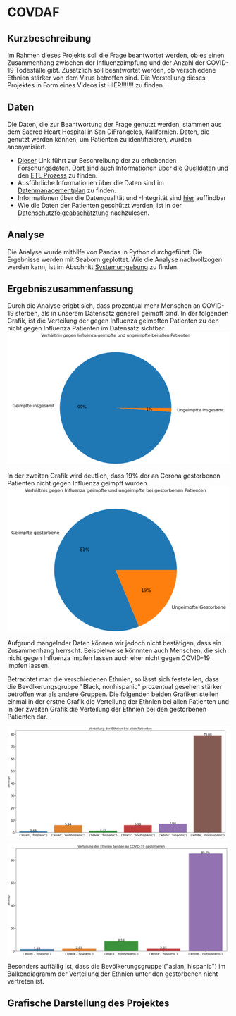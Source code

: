 # COVDAF

## Kurzbeschreibung
Im Rahmen dieses Projekts soll die Frage beantwortet werden, ob es einen Zusammenhang zwischen der Influenzaimpfung und der Anzahl der COVID-19 Todesfälle gibt. Zusätzlich soll beantwortet werden, ob verschiedene Ethnien stärker von dem Virus betroffen sind.
Die Vorstellung dieses Projektes in Form eines Videos ist HIER!!!!!!! zu finden.

## Daten
Die Daten, die zur Beantwortung der Frage genutzt werden, stammen aus dem Sacred Heart Hospital in San DiFrangeles, Kalifornien. Daten, die genutzt werden können, um Patienten zu identifizieren, wurden anonymisiert. 
* [Dieser](https://github.com/Fuenfgeld/DMA2022DataProjectA/wiki/Beschreibung-der-zu-erhebenden-Forschungsdaten) Link führt zur Beschreibung der zu erhebenden Forschungsdaten. Dort sind auch Informationen über die [Quelldaten](https://github.com/Fuenfgeld/DMA2022DataProjectA/wiki/Quelldaten) und den [ETL Prozess](https://github.com/Fuenfgeld/DMA2022DataProjectA/wiki/ETL-Prozess) zu finden.
* Ausführliche Informationen über die Daten sind im [Datenmanagementplan](https://github.com/Fuenfgeld/DMA2022DataProjectA/wiki/Datenmanagementplan) zu finden. 
* Informationen über die Datenqualität und -Integrität sind [hier](https://github.com/Fuenfgeld/DMA2022DataProjectA/wiki/Datenqualit%C3%A4t-und-Datenintegrit%C3%A4t) auffindbar
* Wie die Daten der Patienten geschützt werden, ist in der [Datenschutzfolgeabschätztung](https://github.com/Fuenfgeld/DMA2022DataProjectA/wiki/Datenschutzfolgeabsch%C3%A4tzung) nachzulesen.

## Analyse
Die Analyse wurde mithilfe von Pandas in Python durchgeführt. Die Ergebnisse werden mit Seaborn geplottet. Wie die Analyse nachvollzogen werden kann, ist im Abschnitt [Systemumgebung](https://github.com/Fuenfgeld/DMA2022DataProjectA/wiki/Systemumgebung) zu finden.

## Ergebniszusammenfassung
Durch die Analyse erigbt sich, dass prozentual mehr Menschen an COVID-19 sterben, als in unserem Datensatz generell geimpft sind. In der folgenden Grafik, ist die Verteilung der gegen Influenza geimpften Patienten zu den nicht gegen Influenza Patienten im Datensatz sichtbar
![Kuchendiagramm alle Patienten, 99% geimpfte, 1% ungeimpfte (Bezogen auf die Influenza Impfung)](https://raw.githubusercontent.com/Fuenfgeld/DMA2022DataProjectA/main/Dokumentation/Bilder_analyse/ungeimpft_geimpft_alle.png)

In der zweiten Grafik wird deutlich, dass 19% der an Corona gestorbenen Patienten nicht gegen Influenza geimpft wurden.
![Kuchendiagramm gestorbene Patienten, 81% geimpfte, 19% ungeimpfte (Bezogen auf die Influenza Impfung)](https://raw.githubusercontent.com/Fuenfgeld/DMA2022DataProjectA/main/Dokumentation/Bilder_analyse/ungeimpft_geimpft_gestorben.png)

Aufgrund mangelnder Daten können wir jedoch nicht bestätigen, dass ein Zusammenhang herrscht. Beispielweise könnnten auch Menschen, die sich nicht gegen Influenza impfen lassen auch eher nicht gegen COVID-19 impfen lassen. 

Betrachtet man die verschiedenen Ethnien, so lässt sich feststellen, dass die Bevölkerungsgruppe "Black, nonhispanic" prozentual gesehen stärker betroffen war als andere Gruppen. Die folgenden beiden Grafiken stellen einmal in der erstne Grafik die Verteilung der Ethnien bei allen Patienten und in der zweiten Grafik die Verteilung der Ethnien bei den gestorbenen Patienten dar. 

![Balkendiagramm Ethnien aller Patienten](https://raw.githubusercontent.com/Fuenfgeld/DMA2022DataProjectA/main/Dokumentation/Bilder_analyse/verteilung_ethnien_alle.png)

 
![Balkendiagramm Ethnien aller Patienten](https://raw.githubusercontent.com/Fuenfgeld/DMA2022DataProjectA/main/Dokumentation/Bilder_analyse/verteilung_ethnien_gestorben.png)

Besonders auffällig ist, dass die Bevölkerungsgruppe ("asian, hispanic") im Balkendiagramm der Verteilung der Ethnien unter den gestorbenen nicht vertreten ist.

## Grafische Darstellung des Projektes

